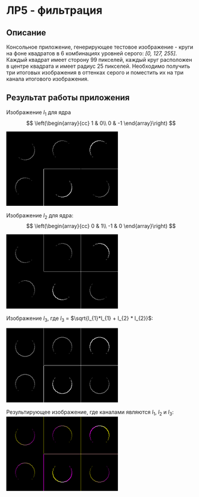 # ЛР5 - фильтрация

## Описание
Консольное приложение, генерирующее тестовое изображение - круги на фоне квадратов в 6 комбинациях уровней серого: *[0, 127, 255]*. Каждый квадрат имеет сторону 99 пикселей, каждый круг расположен в центре квадрата и имеет радиус 25 пикселей.
Необходимо получить три итоговых изображения в оттенках серого и поместить их на три канала итогового изображения.

## Результат работы приложения
Изображение $l_{1}$ для ядра
$$
\left(\begin{array}{cc} 
1 & 0\\
0 & -1
\end{array}\right)
$$ 

![](./l1.png)

Изображение $l_{2}$ для ядра:
$$
\left(\begin{array}{cc} 
0 & 1\\
-1 & 0
\end{array}\right)
$$ 

![](./l2.png)

Изображение $l_{3}$, где $l_{3}$ = $\sqrt{l_{1}*l_{1} + l_{2} * l_{2}}$:

![](./l3.png)

Результирующее изображение, где каналами являются $l_{1}$, $l_{2}$ и $l_{3}$:
![](./res.png)